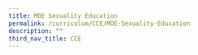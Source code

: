 ```yaml
---
title: MOE Sexuality Education
permalink: /curriculum/CCE/MOE-Sexuality-Education
description: ""
third_nav_title: CCE
---
```


